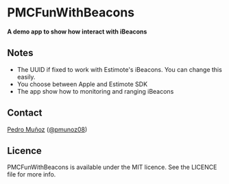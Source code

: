 PMCFunWithBeacons
=================

**A demo app to show how interact with iBeacons**


## Notes

- The UUID if fixed to work with Estimote's iBeacons. You can change this easily.
- You choose between Apple and Estimote SDK
- The app show how to monitoring and ranging iBeacons

## Contact

[Pedro Muñoz](http://github.com/pmunoz08) ([@pmunoz08](https://twitter.com/pmunoz08))

## Licence

PMCFunWithBeacons is available under the MIT licence. See the LICENCE file for more info.
